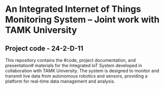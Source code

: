 # An Integrated Internet of Things Monitoring System – Joint work with TAMK University
## Project code - 24-2-D-11


This repository contains the #code, project documentation, and presentation# materials for the Integrated IoT System developed in collaboration with TAMK University. The system is designed to monitor and transmit live data from autonomous robotics and sensors, providing a platform for real-time data management and analysis.
